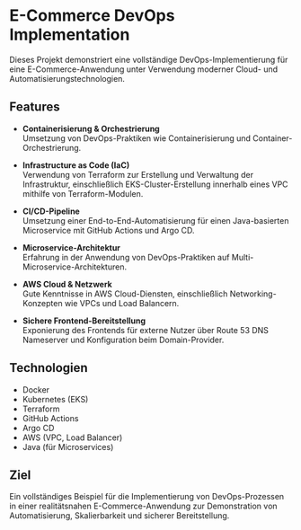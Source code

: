 # E-Commerce DevOps Implementation

Dieses Projekt demonstriert eine vollständige DevOps-Implementierung für eine E-Commerce-Anwendung unter Verwendung moderner Cloud- und Automatisierungstechnologien.

## Features

- **Containerisierung & Orchestrierung**  
  Umsetzung von DevOps-Praktiken wie Containerisierung und Container-Orchestrierung.

- **Infrastructure as Code (IaC)**  
  Verwendung von Terraform zur Erstellung und Verwaltung der Infrastruktur, einschließlich EKS-Cluster-Erstellung innerhalb eines VPC mithilfe von Terraform-Modulen.

- **CI/CD-Pipeline**  
  Umsetzung einer End-to-End-Automatisierung für einen Java-basierten Microservice mit GitHub Actions und Argo CD.

- **Microservice-Architektur**  
  Erfahrung in der Anwendung von DevOps-Praktiken auf Multi-Microservice-Architekturen.

- **AWS Cloud & Netzwerk**  
  Gute Kenntnisse in AWS Cloud-Diensten, einschließlich Networking-Konzepten wie VPCs und Load Balancern.

- **Sichere Frontend-Bereitstellung**  
  Exponierung des Frontends für externe Nutzer über Route 53 DNS Nameserver und Konfiguration beim Domain-Provider.

## Technologien

- Docker
- Kubernetes (EKS)
- Terraform
- GitHub Actions
- Argo CD
- AWS (VPC, Load Balancer)
- Java (für Microservices)

## Ziel

Ein vollständiges Beispiel für die Implementierung von DevOps-Prozessen in einer realitätsnahen E-Commerce-Anwendung zur Demonstration von Automatisierung, Skalierbarkeit und sicherer Bereitstellung.
